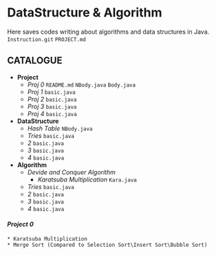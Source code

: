 # DataStructure & Algorithm
Here saves codes writing about algorithms and data structures in Java.  
`Instruction.git` `PROJECT.md`

## CATALOGUE
* **Project**
   * *Proj 0* `README.md` `NBody.java` `Body.java`
   * *Proj 1* `basic.java`
   * *Proj 2* `basic.java`
   * *Proj 3* `basic.java`
   * *Proj 4* `basic.java`
* **DataStructure**
   * *Hash Table* `NBody.java`
   * *Tries* `basic.java`
   * *2* `basic.java`
   * *3* `basic.java`
   * *4* `basic.java`
* **Algorithm**
   * *Devide and Conquer Algorithm* 
      * *Karatsuba Multiplication* `Kara.java`
   * *Tries* `basic.java`
   * *2* `basic.java`
   * *3* `basic.java`
   * *4* `basic.java`

#### ***Project 0***
    * Karatsuba Multiplication
    * Merge Sort (Compared to Selection Sort\Insert Sort\Bubble Sort)
